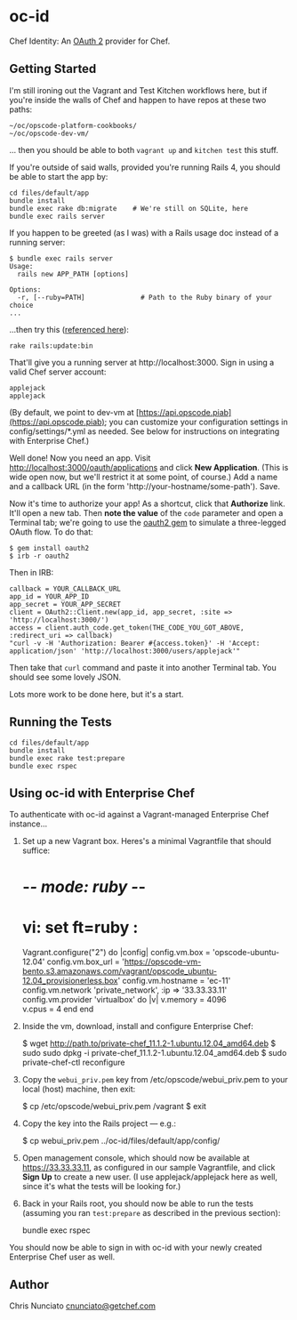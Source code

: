 oc-id
=====

Chef Identity: An [OAuth 2](http://oauth.net/2/) provider for Chef.

## Getting Started

I'm still ironing out the Vagrant and Test Kitchen workflows here, but if you're inside the walls of Chef and happen to have repos at these two paths:

    ~/oc/opscode-platform-cookbooks/
    ~/oc/opscode-dev-vm/

... then you should be able to both ``vagrant up`` and ``kitchen test`` this stuff.

If you're outside of said walls, provided you're running Rails 4, you should be able to start the app by:

    cd files/default/app
    bundle install
    bundle exec rake db:migrate    # We're still on SQLite, here
    bundle exec rails server

If you happen to be greeted (as I was) with a Rails usage doc instead of a running server:

    $ bundle exec rails server
    Usage:
      rails new APP_PATH [options]

    Options:
      -r, [--ruby=PATH]              # Path to the Ruby binary of your choice
    ...

...then try this ([referenced here](http://stackoverflow.com/questions/14841575/rails-4-doesnt-detect-application)):

    rake rails:update:bin     

That'll give you a running server at http://localhost:3000.  Sign in using a valid Chef server account:

    applejack
    applejack

(By default, we point to dev-vm at [https://api.opscode.piab](https://api.opscode.piab); you can customize your configuration settings in config/settings/*.yml as needed.  See below for instructions on integrating with Enterprise Chef.)

Well done!  Now you need an app.  Visit [http://localhost:3000/oauth/applications](http://localhost:3000/oauth/applications) and click **New Application**.  (This is wide open now, but we'll restrict it at some point, of course.)  Add a name and a callback URL (in the form 'http://your-hostname/some-path').  Save.

Now it's time to authorize your app!  As a shortcut, click that **Authorize** link.  It'll open a new tab.  Then **note the value** of the ``code`` parameter and open a Terminal tab; we're going to use the [oauth2 gem](https://github.com/intridea/oauth2) to simulate a three-legged OAuth flow.  To do that:

    $ gem install oauth2
    $ irb -r oauth2

Then in IRB:

    callback = YOUR_CALLBACK_URL
    app_id = YOUR_APP_ID
    app_secret = YOUR_APP_SECRET
    client = OAuth2::Client.new(app_id, app_secret, :site => 'http://localhost:3000/')
    access = client.auth_code.get_token(THE_CODE_YOU_GOT_ABOVE, :redirect_uri => callback)
    "curl -v -H 'Authorization: Bearer #{access.token}' -H 'Accept: application/json' 'http://localhost:3000/users/applejack'"

Then take that ``curl`` command and paste it into another Terminal tab.  You should see some lovely JSON.

Lots more work to be done here, but it's a start.

## Running the Tests

    cd files/default/app
    bundle install
    bundle exec rake test:prepare
    bundle exec rspec

## Using oc-id with Enterprise Chef

To authenticate with oc-id against a Vagrant-managed Enterprise Chef instance...

  1. Set up a new Vagrant box.  Heres's a minimal Vagrantfile that should suffice:

        # -*- mode: ruby -*-
        # vi: set ft=ruby :

        Vagrant.configure("2") do |config|
          config.vm.box = 'opscode-ubuntu-12.04'
          config.vm.box_url = 'https://opscode-vm-bento.s3.amazonaws.com/vagrant/opscode_ubuntu-12.04_provisionerless.box'
          config.vm.hostname = 'ec-11'
          config.vm.network 'private_network', :ip => '33.33.33.11'
          config.vm.provider 'virtualbox' do |v|
            v.memory = 4096  
            v.cpus = 4
          end
        end

  1. Inside the vm, download, install and configure Enterprise Chef:

        $ wget http://path.to/private-chef_11.1.2-1.ubuntu.12.04_amd64.deb
        $ sudo sudo dpkg -i private-chef_11.1.2-1.ubuntu.12.04_amd64.deb
        $ sudo private-chef-ctl reconfigure

  1. Copy the ``webui_priv.pem`` key from /etc/opscode/webui_priv.pem to your local (host) machine, then exit:

        $ cp /etc/opscode/webui_priv.pem /vagrant
        $ exit

  1. Copy the key into the Rails project &mdash; e.g.:

        $ cp webui_priv.pem ../oc-id/files/default/app/config/

  1. Open management console, which should now be available at https://33.33.33.11, as configured in our sample Vagrantfile, and click **Sign Up** to create a new user.  (I use applejack/applejack here as well, since it's what the tests will be looking for.)

  1. Back in your Rails root, you should now be able to run the tests (assuming you ran ``test:prepare`` as described in the previous section):

        bundle exec rspec

You should now be able to sign in with oc-id with your newly created Enterprise Chef user as well.

## Author

Chris Nunciato <cnunciato@getchef.com>